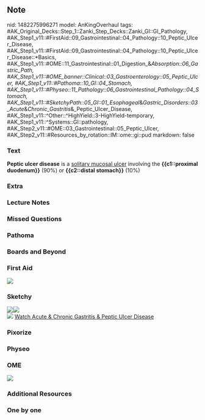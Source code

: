 ## Note
nid: 1482275996271
model: AnKingOverhaul
tags: #AK_Original_Decks::Step_1::Zanki_Step_Decks::Zanki_GI::GI_Pathology, #AK_Step1_v11::#FirstAid::09_Gastrointestinal::04_Pathology::10_Peptic_Ulcer_Disease, #AK_Step1_v11::#FirstAid::09_Gastrointestinal::04_Pathology::10_Peptic_Ulcer_Disease::*Basics, #AK_Step1_v11::#OME::11_Gastrointestinal::01_Digestion_&_Absorption::06_Gastric_Path, #AK_Step1_v11::#OME_banner::Clinical::03_Gastroenterology::05_Peptic_Ulcer, #AK_Step1_v11::#Pathoma::10_GI::04_Stomach, #AK_Step1_v11::#Physeo::11_Pathology::06_Gastrointestinal_Pathology::04_Stomach, #AK_Step1_v11::#SketchyPath::05_GI::01_Esophageal_&_Gastric_Disorders::03_Acute_&_Chronic_Gastritis_&_Peptic_Ulcer_Disease, #AK_Step1_v11::^Other::^HighYield::3-HighYield-temporary, #AK_Step1_v11::^Systems::GI::pathology, #AK_Step2_v11::#OME::03_Gastrointestinal::05_Peptic_Ulcer, #AK_Step2_v11::#Resources_by_rotation::IM::ome::gi::pud
markdown: false

### Text
<div>
  <b>Peptic ulcer disease</b> is a <u>solitary mucosal ulcer</u>
  involving the <b>{{c1::proximal duodenum}}</b> (90%) or
  <b>{{c2::distal stomach}}</b> (10%)
</div>

### Extra


### Lecture Notes


### Missed Questions


### Pathoma


### Boards and Beyond


### First Aid
<img class="resizer" src="tmpPN4Apc.png">

### Sketchy
<div><img src=
"Screen%20Shot%202020-01-11%20at%206.10.12%20PM.JPG"><img src=
"Screen%20Shot%202020-01-11%20at%206.09.40%20PM.JPG"></div><img src="Zoverall%20picture%20(39)_1566160514431.JPG">
<a href=
"https://dashboard.sketchy.com/study/medical/courses/medical-pathophysiology/units/medical-pathophysiology-gi/videos/medical-pathophysiology-gi-esophageal-and-gastric-disorders-acute-and-chronic-gastritis-and-peptic-ulcer-disease?utm_source=anki&utm_medium=partnership&utm_campaign=february_update&utm_content=medical">
Watch Acute & Chronic Gastritis & Peptic Ulcer Disease</a>

### Pixorize


### Physeo


### OME
<div class="ome-widget">
  <a href=
  "https://onlinemeded.org/spa/gastroenterology/peptic-ulcer/acquire?ref=anki">
  <img src="_OME_AnkiFlashcards_Lesson_1.png"></a>
</div>

### Additional Resources


### One by one

